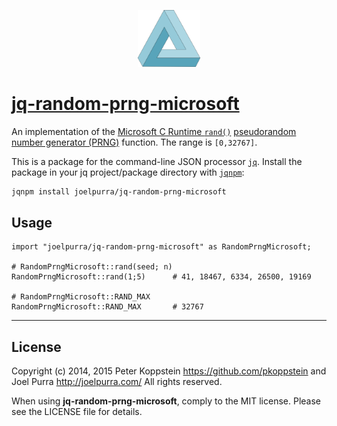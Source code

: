 <p align="center">
  <a href="https://github.com/joelpurra/jqnpm"><img src="https://raw.githubusercontent.com/joelpurra/jqnpm/master/resources/logotype/penrose-triangle.svg?sanitize=true" alt="jqnpm logotype, a Penrose triangle" width="100" border="0" /></a>
</p>

# [jq-random-prng-microsoft](https://github.com/joelpurra/jq-random-prng-microsoft)

An implementation of the [Microsoft C Runtime `rand()`](http://rosettacode.org/wiki/Linear_congruential_generator) [pseudorandom number generator (PRNG)](https://en.wikipedia.org/wiki/Pseudorandom_number_generator) function. The range is `[0,32767]`.

This is a package for the command-line JSON processor [`jq`](https://stedolan.github.io/jq/). Install the package in your jq project/package directory with [`jqnpm`](https://github.com/joelpurra/jqnpm):

```bash
jqnpm install joelpurra/jq-random-prng-microsoft
```



## Usage


```jq
import "joelpurra/jq-random-prng-microsoft" as RandomPrngMicrosoft;

# RandomPrngMicrosoft::rand(seed; n)
RandomPrngMicrosoft::rand(1;5)		# 41, 18467, 6334, 26500, 19169

# RandomPrngMicrosoft::RAND_MAX
RandomPrngMicrosoft::RAND_MAX		# 32767
```



---

## License
Copyright (c) 2014, 2015 Peter Koppstein <https://github.com/pkoppstein> and Joel Purra <http://joelpurra.com/>
All rights reserved.

When using **jq-random-prng-microsoft**, comply to the MIT license. Please see the LICENSE file for details.
